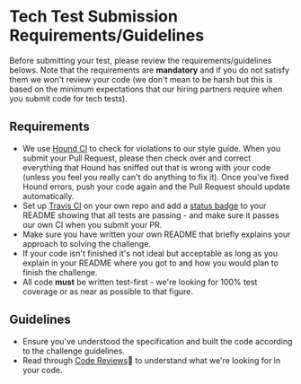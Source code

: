 # Tech Test Submission Requirements/Guidelines

Before submitting your test, please review the requirements/guidelines belows. Note that the requirements are **mandatory** and if you do not satisfy them we won't review your code (we don't mean to be harsh but this is based on the minimum expectations that our hiring partners require when you submit code for tech tests).

## Requirements

* We use [Hound CI](https://houndci.com) to check for violations to our style guide. When you submit your Pull Request, please then check over and correct everything that Hound has sniffed out that is wrong with your code (unless you feel you really can't do anything to fix it). Once you've fixed Hound errors, push your code again and the Pull Request should update automatically.
*  Set up [Travis CI](https://travis-ci.org) on your own repo and add a [status badge](http://docs.travis-ci.com/user/status-images/) to your README showing that all tests are passing - and make sure it passes our own CI when you submit your PR.
* Make sure you have written your own README that briefly explains your approach to solving the challenge.
* If your code isn't finished it's not ideal but acceptable as long as you explain in your README where you got to and how you would plan to finish the challenge.
* All code **must** be written test-first - we're looking for 100% test coverage or as near as possible to that figure.

## Guidelines

* Ensure you've understood the specification and built the code according to the challenge guidelines.
* Read through [Code Reviews](https://github.com/makersacademy/course/blob/master/pills/code_reviews.md):pill: to understand what we're looking for in your code.


